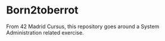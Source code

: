 # Born2toberrot
From 42 Madrid Cursus, this repository goes around a System Administration related exercise.
